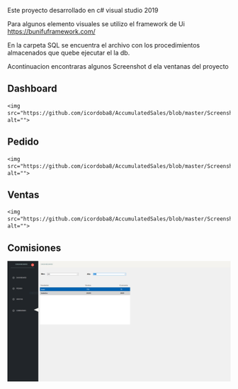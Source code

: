Este proyecto desarrollado en c# visual studio 2019

Para algunos elemento visuales se utilizo el framework de Ui https://bunifuframework.com/

En la carpeta SQL se encuentra el archivo con los procedimientos almacenados que quebe ejecutar el la db.

Acontinuacion encontraras algunos Screenshot d ela ventanas del proyecto

## Dashboard

    <img src="https://github.com/icordoba8/AccumulatedSales/blob/master/Screenshot/Dashboard.PNG" alt="">

## Pedido

    <img src="https://github.com/icordoba8/AccumulatedSales/blob/master/Screenshot/Pedido.PNG" alt="">

## Ventas

    <img src="https://github.com/icordoba8/AccumulatedSales/blob/master/Screenshot/Ventas.PNG" alt="">

## Comisiones

<img src="https://github.com/icordoba8/AccumulatedSales/blob/master/Screenshot/Comisiones.PNG" alt="">
